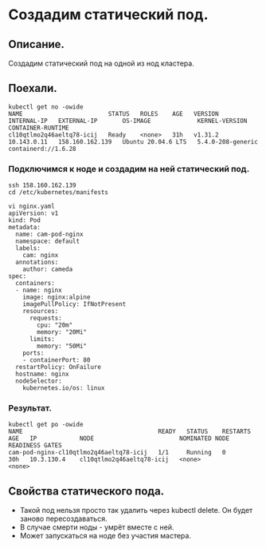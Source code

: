 # Создадим статический под.

## Описание.
Создадим статический под на одной из нод кластера.

## Поехали.
```
kubectl get no -owide
NAME                        STATUS   ROLES    AGE   VERSION   INTERNAL-IP   EXTERNAL-IP       OS-IMAGE             KERNEL-VERSION      CONTAINER-RUNTIME
cl10qtlmo2q46aeltq78-icij   Ready    <none>   31h   v1.31.2   10.143.0.11   158.160.162.139   Ubuntu 20.04.6 LTS   5.4.0-208-generic   containerd://1.6.28
```

### Подключимся к ноде и создадим на ней статический под.
```
ssh 158.160.162.139
cd /etc/kubernetes/manifests

vi nginx.yaml
apiVersion: v1
kind: Pod
metadata:
  name: cam-pod-nginx
  namespace: default
  labels:
    cam: nginx
  annotations:
    author: cameda
spec:
  containers:
  - name: nginx
    image: nginx:alpine
    imagePullPolicy: IfNotPresent
    resources:
      requests:
        cpu: "20m"
        memory: "20Mi"
      limits:
        memory: "50Mi"
    ports:
    - containerPort: 80
  restartPolicy: OnFailure
  hostname: nginx
  nodeSelector:
    kubernetes.io/os: linux
```

### Результат.
```
kubectl get po -owide
NAME                                      READY   STATUS    RESTARTS   AGE   IP            NODE                        NOMINATED NODE   READINESS GATES
cam-pod-nginx-cl10qtlmo2q46aeltq78-icij   1/1     Running   0          30h   10.3.130.4    cl10qtlmo2q46aeltq78-icij   <none>           <none>
```

## Свойства статического пода.
* Такой под нельзя просто так удалить через kubectl delete. Он будет заново пересоздаваться. 
* В случае смерти ноды - умрёт вместе с ней.
* Может запускаться на ноде без участия мастера.


